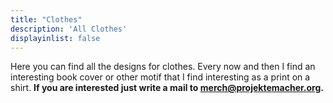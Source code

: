 ```yaml
---
title: "Clothes"
description: 'All Clothes'
displayinlist: false
---
```

Here you can find all the designs for clothes. Every now and then I find an interesting book cover or other motif that I find interesting as a print on a shirt.
**If you are interested just write a mail to [merch@projektemacher.org](mailto:merch@projektemacher.org).**
